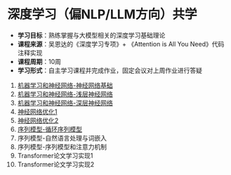 # 深度学习（偏NLP/LLM方向）共学

- **学习目标**：熟练掌握与大模型相关的深度学习基础理论
- **课程来源**：吴恩达的《深度学习专项》+ 《Attention is All You Need》代码注释实现
- **课程周期**：10周
- **学习形式**：自主学习课程并完成作业，固定会议对上周作业进行答疑
1. [机器学习和神经网络-神经网络基础](https://github.com/swowk/DL-NLP-LLM-L1/tree/main/1.%E6%9C%BA%E5%99%A8%E5%AD%A6%E4%B9%A0%E5%92%8C%E7%A5%9E%E7%BB%8F%E7%BD%91%E7%BB%9C-%E7%A5%9E%E7%BB%8F%E7%BD%91%E7%BB%9C%E5%9F%BA%E7%A1%80)
2. [机器学习和神经网络-浅层神经网络](https://github.com/swowk/DL-NLP-LLM-L1/tree/main/2.%E6%9C%BA%E5%99%A8%E5%AD%A6%E4%B9%A0%E5%92%8C%E7%A5%9E%E7%BB%8F%E7%BD%91%E7%BB%9C-%E6%B5%85%E5%B1%82%E7%A5%9E%E7%BB%8F%E7%BD%91%E7%BB%9C)
3. [机器学习和神经网络-深层神经网络](https://github.com/swowk/DL-NLP-LLM-L1/tree/main/3.%E6%9C%BA%E5%99%A8%E5%AD%A6%E4%B9%A0%E5%92%8C%E7%A5%9E%E7%BB%8F%E7%BD%91%E7%BB%9C-%E6%B7%B1%E5%B1%82%E7%A5%9E%E7%BB%8F%E7%BD%91%E7%BB%9C)
4. [神经网络优化1](https://github.com/swowk/DL-NLP-LLM-L1/tree/main/4.%E7%A5%9E%E7%BB%8F%E7%BD%91%E7%BB%9C%E4%BC%98%E5%8C%961)
5. [神经网络优化2](https://github.com/swowk/DL-NLP-LLM-L1/blob/main/5.%E7%A5%9E%E7%BB%8F%E7%BD%91%E7%BB%9C%E4%BC%98%E5%8C%962)
6. [序列模型-循环序列模型](https://github.com/swowk/DL-NLP-LLM-L1/tree/main/6.%E5%BA%8F%E5%88%97%E6%A8%A1%E5%9E%8B-%E5%BE%AA%E7%8E%AF%E5%BA%8F%E5%88%97%E6%A8%A1%E5%9E%8B)
7. 序列模型-自然语言处理与词嵌入
8. 序列模型-序列模型和注意力机制
9. Transformer论文学习实现1
10. Transformer论文学习实现2
